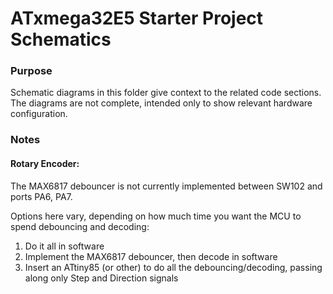 # ATxmega32E5 Starter Project Schematics
### Purpose
Schematic diagrams in this folder give context to the related code sections.
The diagrams are not complete, intended only to show relevant hardware configuration.
### Notes
#### Rotary Encoder:
The MAX6817 debouncer is not currently implemented between SW102 and
ports PA6, PA7.

Options here vary, depending on how much time you want the MCU to spend
debouncing and decoding:
1. Do it all in software
2. Implement the MAX6817 debouncer, then decode in software
3. Insert an ATtiny85 (or other) to do all the debouncing/decoding, passing along
   only Step and Direction signals
   
